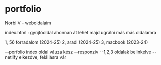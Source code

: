 # portfolio
Norbi V - weboldalaim 

index.html : gyűjtőoldal ahonnan át lehet majd ugrálni más más oldalamra

1, 56 forradalom (2024-25)
2, aradi (2024-25)
3, macbook (2023-24)

--porfolio index oldal váuza kész
--responziv
--1,2,3 oldalak belinkelve
--netlify elkezdve, felállásra vár